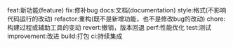 feat:新功能(feature)
fix:修补bug
docs:文档(documentation)
style:格式(不影响代码运行的改动)
refactor:重构(既不是新增功能，也不是修改bug的改动)
chore:构建过程或辅助工具的变动
revert:撤销，版本回退
perf:性能优化
test:测试
improvement:改进
build:打包
ci:持续集成